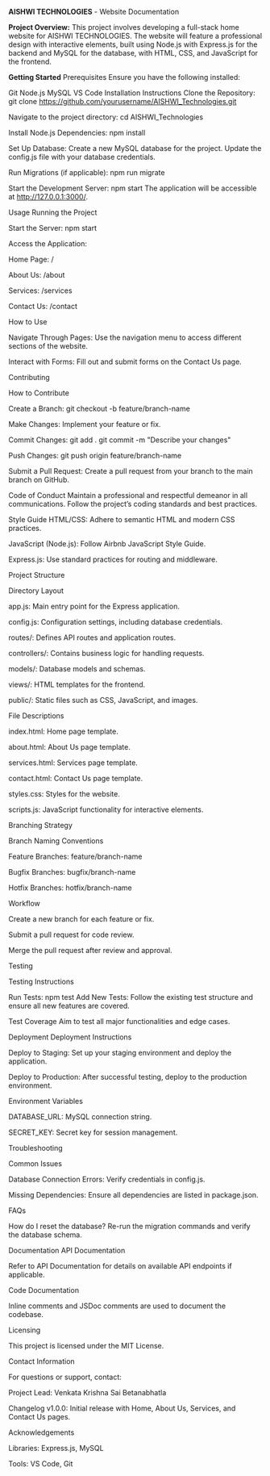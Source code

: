 **AISHWI TECHNOLOGIES** - Website Documentation

**Project Overview:**
This project involves developing a full-stack home website for AISHWI TECHNOLOGIES. The website will feature a professional design with interactive elements, built using Node.js with Express.js for the backend and MySQL for the database, with HTML, CSS, and JavaScript for the frontend.

**Getting Started**
Prerequisites
Ensure you have the following installed:

Git
Node.js
MySQL
VS Code
Installation Instructions
Clone the Repository:
git clone https://github.com/yourusername/AISHWI_Technologies.git

Navigate to the project directory:
cd AISHWI_Technologies

Install Node.js Dependencies:
npm install

Set Up Database:
Create a new MySQL database for the project.
Update the config.js file with your database credentials.

Run Migrations (if applicable):
npm run migrate

Start the Development Server:
npm start
The application will be accessible at http://127.0.0.1:3000/.

Usage
Running the Project

Start the Server:
npm start

Access the Application:

Home Page: /

About Us: /about

Services: /services

Contact Us: /contact

How to Use

Navigate Through Pages: Use the navigation menu to access different sections of the website.

Interact with Forms: Fill out and submit forms on the Contact Us page.

Contributing

How to Contribute

Create a Branch:
git checkout -b feature/branch-name

Make Changes:
Implement your feature or fix.

Commit Changes:
git add .
git commit -m "Describe your changes"

Push Changes:
git push origin feature/branch-name

Submit a Pull Request: Create a pull request from your branch to the main branch on GitHub.

Code of Conduct
Maintain a professional and respectful demeanor in all communications. Follow the project’s coding standards and best practices.

Style Guide
HTML/CSS: Adhere to semantic HTML and modern CSS practices.

JavaScript (Node.js): Follow Airbnb JavaScript Style Guide.

Express.js: Use standard practices for routing and middleware.


Project Structure

Directory Layout

app.js: Main entry point for the Express application.

config.js: Configuration settings, including database credentials.

routes/: Defines API routes and application routes.

controllers/: Contains business logic for handling requests.

models/: Database models and schemas.

views/: HTML templates for the frontend.

public/: Static files such as CSS, JavaScript, and images.


File Descriptions

index.html: Home page template.

about.html: About Us page template.

services.html: Services page template.

contact.html: Contact Us page template.

styles.css: Styles for the website.

scripts.js: JavaScript functionality for interactive elements.


Branching Strategy

Branch Naming Conventions

Feature Branches: feature/branch-name

Bugfix Branches: bugfix/branch-name

Hotfix Branches: hotfix/branch-name


Workflow

Create a new branch for each feature or fix.

Submit a pull request for code review.

Merge the pull request after review and approval.

Testing

Testing Instructions

Run Tests:
npm test
Add New Tests: Follow the existing test structure and ensure all new features are covered.


Test Coverage
Aim to test all major functionalities and edge cases.

Deployment
Deployment Instructions

Deploy to Staging: Set up your staging environment and deploy the application.

Deploy to Production: After successful testing, deploy to the production environment.

Environment Variables

DATABASE_URL: MySQL connection string.

SECRET_KEY: Secret key for session management.

Troubleshooting

Common Issues

Database Connection Errors: Verify credentials in config.js.

Missing Dependencies: Ensure all dependencies are listed in package.json.

FAQs

How do I reset the database? Re-run the migration commands and verify the database schema.

Documentation
API Documentation

Refer to API Documentation for details on available API endpoints if applicable.

Code Documentation

Inline comments and JSDoc comments are used to document the codebase.

Licensing

This project is licensed under the MIT License.

Contact Information

For questions or support, contact:

Project Lead: Venkata Krishna Sai Betanabhatla

Changelog
v1.0.0: Initial release with Home, About Us, Services, and Contact Us pages.

Acknowledgements

Libraries: Express.js, MySQL

Tools: VS Code, Git

